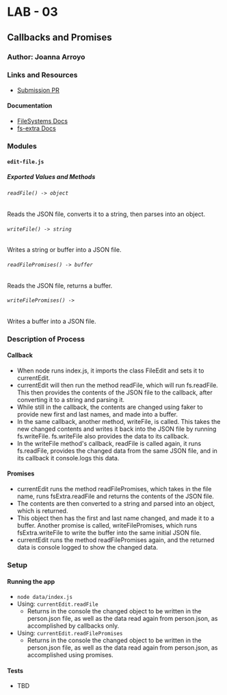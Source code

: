 # LAB - 03

## Callbacks and Promises

### Author: Joanna Arroyo

### Links and Resources
* [Submission PR](https://github.com/joanna-401-advanced-javascript/lab-03/pull/3)

#### Documentation
* [FileSystems Docs](https://nodejs.org/api/fs.html#fs_fs_writefile_file_data_options_callback)
* [fs-extra Docs](https://github.com/jprichardson/node-fs-extra/tree/e3d1ab855a17a223e7e8be89d100a5d0ebbdf98c)

### Modules
#### `edit-file.js`
##### Exported Values and Methods

###### `readFile() -> object`
Reads the JSON file, converts it to a string, then parses into an object. 

###### `writeFile() -> string`
Writes a string or buffer into a JSON file.

###### `readFilePromises() -> buffer`
Reads the JSON file, returns a buffer.

###### `writeFilePromises() -> `
Writes a buffer into a JSON file.

### Description of Process
#### Callback
* When node runs index.js, it imports the class FileEdit and sets it to currentEdit.
* currentEdit will then run the method readFile, which will run fs.readFile. This then provides the contents of the JSON file to the callback, after converting it to a string and parsing it. 
* While still in the callback, the contents are changed using faker to provide new first and last names, and made into a buffer. 
* In the same callback, another method, writeFile, is called. This takes the new changed contents and writes it back into the JSON file by running fs.writeFile. fs.writeFile also provides the data to its callback.
* In the writeFile method's callback, readFile is called again, it runs fs.readFile, provides the changed data from the same JSON file, and in its callback it console.logs this data.

#### Promises
* currentEdit runs the method readFilePromises, which takes in the file name, runs fsExtra.readFile and returns the contents of the JSON file.
* The contents are then converted to a string and parsed into an object, which is returned.
* This object then has the first and last name changed, and made it to a buffer. Another promise is called, writeFilePromises, which runs fsExtra.writeFile to write the buffer into the same initial JSON file.
* currentEdit runs the method readFilePromises again, and the returned data is console logged to show the changed data.

### Setup

#### Running the app
* `node data/index.js`
* Using: `currentEdit.readFile`
  * Returns in the console the changed object to be written in the person.json file, as well as the data read again from person.json, as accomplished by callbacks only.
* Using: `currentEdit.readFilePromises`
  * Returns in the console the changed object to be written in the person.json file, as well as the data read again from person.json, as accomplished using promises.

  
#### Tests
* TBD